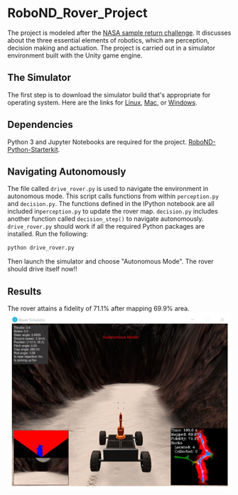 # RoboND_Rover_Project

The project is modeled after the [NASA sample return challenge](https://www.nasa.gov/directorates/spacetech/centennial_challenges/sample_return_robot/index.html). It discusses about the three essential elements of robotics, which are perception, decision making and actuation.  The project is carried out in a simulator environment built with the Unity game engine.  

## The Simulator
The first step is to download the simulator build that's appropriate for operating system.  Here are the links for [Linux](https://s3-us-west-1.amazonaws.com/udacity-robotics/Rover+Unity+Sims/Linux_Roversim.zip), [Mac](	https://s3-us-west-1.amazonaws.com/udacity-robotics/Rover+Unity+Sims/Mac_Roversim.zip), or [Windows](https://s3-us-west-1.amazonaws.com/udacity-robotics/Rover+Unity+Sims/Windows_Roversim.zip).  

## Dependencies
Python 3 and Jupyter Notebooks are required for the project. [RoboND-Python-Starterkit](https://github.com/ryan-keenan/RoboND-Python-Starterkit). 


## Navigating Autonomously
The file called `drive_rover.py` is used to navigate the environment in autonomous mode.  This script calls functions from within `perception.py` and `decision.py`.  The functions defined in the IPython notebook are all included in`perception.py` to update the rover map. `decision.py` includes another function called `decision_step()` to navigate autonomously. `drive_rover.py` should work if all the required Python packages are installed. Run the following:

```sh
python drive_rover.py
```  
Then launch the simulator and choose "Autonomous Mode".  The rover should drive itself now!!

## Results

The rover attains a fidelity of 71.1% after mapping 69.9% area.
![Fidelity_Results](Results/Fidelity_71.1Percent_MappedArea_69.9Percent.png)